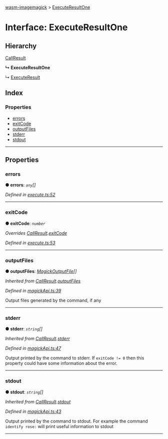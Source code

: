[wasm-imagemagick](../README.md) > [ExecuteResultOne](../interfaces/executeresultone.md)

# Interface: ExecuteResultOne

## Hierarchy

 [CallResult](callresult.md)

**↳ ExecuteResultOne**

↳  [ExecuteResult](executeresult.md)

## Index

### Properties

* [errors](executeresultone.md#errors)
* [exitCode](executeresultone.md#exitcode)
* [outputFiles](executeresultone.md#outputfiles)
* [stderr](executeresultone.md#stderr)
* [stdout](executeresultone.md#stdout)

---

## Properties

<a id="errors"></a>

###  errors

**● errors**: *`any`[]*

*Defined in [execute.ts:52](https://github.com/KnicKnic/WASM-ImageMagick/blob/8afda0e/src/execute.ts#L52)*

___
<a id="exitcode"></a>

###  exitCode

**● exitCode**: *`number`*

*Overrides [CallResult](callresult.md).[exitCode](callresult.md#exitcode)*

*Defined in [execute.ts:53](https://github.com/KnicKnic/WASM-ImageMagick/blob/8afda0e/src/execute.ts#L53)*

___
<a id="outputfiles"></a>

###  outputFiles

**● outputFiles**: *[MagickOutputFile](magickoutputfile.md)[]*

*Inherited from [CallResult](callresult.md).[outputFiles](callresult.md#outputfiles)*

*Defined in [magickApi.ts:39](https://github.com/KnicKnic/WASM-ImageMagick/blob/8afda0e/src/magickApi.ts#L39)*

Output files generated by the command, if any

___
<a id="stderr"></a>

###  stderr

**● stderr**: *`string`[]*

*Inherited from [CallResult](callresult.md).[stderr](callresult.md#stderr)*

*Defined in [magickApi.ts:47](https://github.com/KnicKnic/WASM-ImageMagick/blob/8afda0e/src/magickApi.ts#L47)*

Output printed by the command to stderr. If `exitCode != 0` then this property could have some information about the error.

___
<a id="stdout"></a>

###  stdout

**● stdout**: *`string`[]*

*Inherited from [CallResult](callresult.md).[stdout](callresult.md#stdout)*

*Defined in [magickApi.ts:43](https://github.com/KnicKnic/WASM-ImageMagick/blob/8afda0e/src/magickApi.ts#L43)*

Output printed by the command to stdout. For example the command `identify rose:` will print useful information to stdout

___

